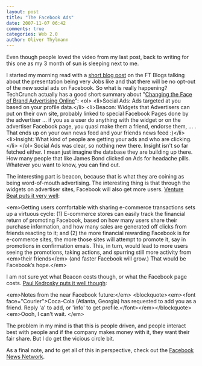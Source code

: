```yaml
---
layout: post
title: "The Facebook Ads"
date: 2007-11-07 06:42
comments: true
categories: Web 2.0
author: Oliver Thylmann
---
```









Even though people loved the video from my last post, back to writing for this one as my 3 month of sun is sleeping next to me.

I started my morning read with a [short blog post](http://blogs.ft.com/techblog/2007/11/facebook-ads---.html) on the FT Blogs talking about the presentation being very Jobs like and that there will be no opt-out of the new social ads on Facebook. So what is really happening? TechCrunch actually has a good short summary about &quot;[Changing the Face of Brand Advertising Online](http://www.techcrunch.com/2007/11/06/changing-the-face-of-brand-advertising-online/)&quot;:
&lt;ol&gt;
	&lt;li&gt;Social Ads: Ads targeted at you based on your profile data.&lt;/li&gt;
	&lt;li&gt;Beacon: Widgets that Advertisers can put on their own site, probably linked to special Facebook Pages done by the advertiser ... if you as a user do anything with the widget or on the advertiser Facebook page, you quasi make them a friend, endorse them, ... . That ends up on your own news feed and your friends news feed :)&lt;/li&gt;
	&lt;li&gt;Insight: What kind of people are getting your ads and who are clicking.&lt;/li&gt;
&lt;/ol&gt;
Social Ads was clear, so nothing new there. Insight isn't so far fetched either. I mean just imagine the database they are building up there. How many people that like James Bond clicked on Ads for headache pills. Whatever you want to know, you can find out.

The interesting part is beacon, because that is what they are coining as being word-of-mouth advertising. The interesting thing is that through the widgets on advertiser sites, Facebook will also get more users. [Venture Beat puts it very well](http://venturebeat.com/2007/11/06/facebook-launches-socialads/):

&lt;em&gt;Getting users comfortable with sharing e-commerce transactions sets up a virtuous cycle: (1) E-commerce stores can easily track the financial return of promoting Facebook, based on how many users share their purchase information, and how many sales are generated off clicks from friends reacting to it; and (2) the more financial rewarding Facebook is for e-commerce sites, the more those sites will attempt to promote it, say in promotions in confirmation emais. This, in turn, would lead to more users seeing the promotions, taking actions, and spurring still more activity from &lt;em&gt;their friends&lt;/em&gt; (and faster Facebook will grow.) That would be Facebook’s hope.&lt;/em&gt;

I am not sure yet what Beacon costs though, or what the Facebook page costs. [Paul Kedrosky puts it well though](http://paul.kedrosky.com/archives/2007/11/06/coke_want_to_be.html):

&lt;em&gt;Notes from the near Facebook future:&lt;/em&gt;
&lt;blockquote&gt;&lt;em&gt;&lt;font face=&quot;Courier&quot;&gt;Coca-Cola (Atlanta, Georgia) has requested to add you as a friend. Reply 'a' to add, or 'info' to get profile.&lt;/font&gt;&lt;/em&gt;&lt;/blockquote&gt;
&lt;em&gt;Oooh, I can't wait. &lt;/em&gt;

The problem in my mind is that this is people driven, and people interact best with people and if the company makes money with it, they want their fair share. But I do get the vicious circle bit.

As a final note, and to get all of this in perspective, check out the [Facebook News Network](http://www.collegehumor.com/video:1787501).

